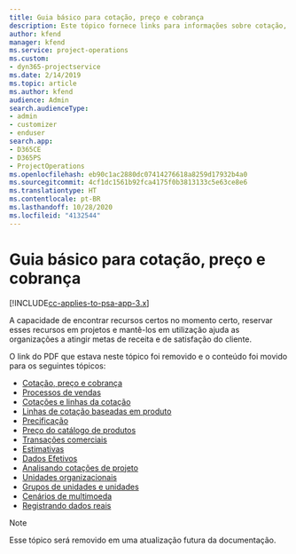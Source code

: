 ```yaml
---
title: Guia básico para cotação, preço e cobrança
description: Este tópico fornece links para informações sobre cotação, cobrança e preço básicos no Project Service Automation.
author: kfend
manager: kfend
ms.service: project-operations
ms.custom:
- dyn365-projectservice
ms.date: 2/14/2019
ms.topic: article
ms.author: kfend
audience: Admin
search.audienceType:
- admin
- customizer
- enduser
search.app:
- D365CE
- D365PS
- ProjectOperations
ms.openlocfilehash: eb90c1ac2880dc07414276618a8259d17932b4a0
ms.sourcegitcommit: 4cf1dc1561b92fca4175f0b3813133c5e63ce8e6
ms.translationtype: HT
ms.contentlocale: pt-BR
ms.lasthandoff: 10/28/2020
ms.locfileid: "4132544"
---
```

# <a name="basic-guide-to-quoting-pricing-and-billing"></a>Guia básico para cotação, preço e cobrança

[!INCLUDE[cc-applies-to-psa-app-3.x](../../includes/cc-applies-to-psa-app-3x.md)]

A capacidade de encontrar recursos certos no momento certo, reservar esses recursos em projetos e mantê-los em utilização ajuda as organizações a atingir metas de receita e de satisfação do cliente. 

O link do PDF que estava neste tópico foi removido e o conteúdo foi movido para os seguintes tópicos:

- [Cotação, preço e cobrança](../quote-bill-price.md)
- [Processos de vendas](../basic-sales-process.md)
- [Cotações e linhas da cotação](../basic-quote-lines.md)
- [Linhas de cotação baseadas em produto](../product-based-quote-lines.md)
- [Precificação](../basic-pricing.md)
- [Preço do catálogo de produtos](../product-catalog-pricing.md)
- [Transações comerciais](../basic-business-transactions.md)
- [Estimativas](../estimates.md)
- [Dados Efetivos](../actuals.md)
- [Analisando cotações de projeto](../basic-analyzing-quotes.md)
- [Unidades organizacionais](../advanced-organizational.md)
- [Grupos de unidades e unidades](../advanced-units.md)
- [Cenários de multimoeda](../advanced-currency.md)
- [Registrando dados reais](../advanced-actuals.md)

> [!NOTE]
> Esse tópico será removido em uma atualização futura da documentação. 
